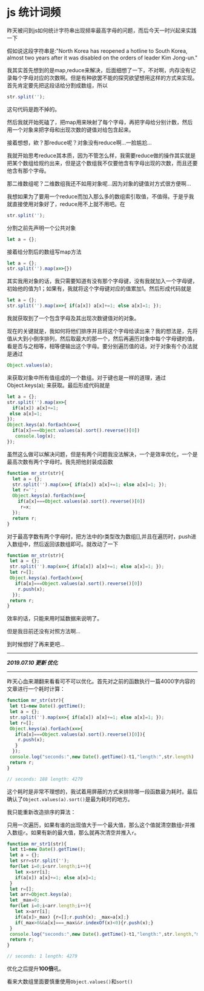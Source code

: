 # js 统计词频

昨天被问到js如何统计字符串出现频率最高字母的问题，而后今天一时兴起来实践一下 

假如说这段字符串是:"North Korea has reopened a hotline to South Korea, almost two years after it was disabled on the orders of leader Kim Jong-un."

我其实首先想到的是map,reduce来解决，后面细想了一下，不对啊，内存没有记录每个字母对应的次数啊。但是有种欲罢不能的探究欲望想用这样的方式来实现。首先肯定要先把这段话给分割成数组，所以 
```javascript
str.split(''); 
```
这句代码是跑不掉的。

然后我就开始死磕了，把map用来映射了每个字母，再把字母给分别计数，然后用一个对象来把字母和出现次数的键值对给包含起来。

接着想想，欸？那reduce呢？对象没有reduce啊...一脸尴尬...

我就开始思考reduce其本质，因为不管怎么样，我需要reduce做的操作其实就是把某个数组给规约出来，但是这个数组我不仅要他含有字母出现的次数，而且还要他含有那个字母。

那二维数组呢？二维数组我还不如用对象呢...因为对象的键值对方式很方便啊...

我想如果为了要用一个reduce而加入那么多的数组索引取值，不值得。于是乎我就直接使用对象好了，reduce用不上就不用吧。在 
```javascript
str.split(''); 
```
分割之前先声明一个公共对象 
```javascript
let a = {};
```
接着给分割后的数组写map方法
```javascript
let a = {}; 
str.split('').map(x=>{})
```
其实我用对象的话，我只需要知道有没有那个字母键，没有我就加入一个字母键，初始他的值为1；如果有，我就将这个字母键对应的值累加1。然后形成代码就是 
```javascript
let a = {}; 
str.split('').map(x=>{ if(a[x]) a[x]+=1; else a[x]=1; });
```
我就获取到了一个包含字母及其出现次数键值对的对象。

现在的关键就是，我如何将他们排序并且将这个字母给读出来？我的想法是，先将值从大到小倒序排列，然后取最大的那一个，然后再遍历对象中每个字母键的值，看是否与之相等，相等便输出这个字母。要分别遍历值的话，对于对象有个办法就是通过 
```javascript
Object.values(a); 
```

来获取对象中所有值组成的一个数组。对于键也是一样的道理，通过 Object.keys(a); 
来获取。最后形成代码就是 
```javascript
let a = {}; 
str.split('').map(x=>{ 
  if(a[x]) a[x]+=1;
 else a[x]=1; 
}); 
Object.keys(a).forEach(x=>{
  if(a[x]===Object.values(a).sort().reverse()[0])
   console.log(x);
}); 
```
虽然这么做可以解决问题，但是有两个问题我没法解决，一个是效率优化，一个是最高次数有两个字母时。我先把他封装成函数
```javascript
function mr_str(str){
  let a = {}; 
  str.split('').map(x=>{ if(a[x]) a[x]+=1; else a[x]=1; });
  let r=''; 
  Object.keys(a).forEach(x=>{
    if(a[x]===Object.values(a).sort().reverse()[0])
     r=x;
  }); 
  return r;  
}
```
对于最高字数有两个字母时，把方法中的r类型改为数组[],并且在遍历时，push进入数组中，然后返回该数组即可。就改动了一下
```javascript
function mr_str(str){
 let a = {}; 
 str.split('').map(x=>{ if(a[x]) a[x]+=1; else a[x]=1; });
 let r=[]; 
 Object.keys(a).forEach(x=>{
   if(a[x]===Object.values(a).sort().reverse()[0])
    r.push(x);
  }); 
 return r;  
}
```
效率的话，只能来用时延数据来说明了。

但是我目前还没有对照方法啊...

到时候想好了再来更吧...

****

**_2019.07.10 更新 优化_**

****

昨天心血来潮翻来看看可不可以优化。首先对之前的函数执行一篇4000字内容的文章进行一个耗时计算：

```javascript
function mr_str(str){
 let t1=new Date().getTime();
 let a = {}; 
 str.split('').map(x=>{ if(a[x]) a[x]+=1; else a[x]=1; });
 let r=[]; 
 Object.keys(a).forEach(x=>{
   if(a[x]===Object.values(a).sort().reverse()[0]){
    r.push(x);
   }
  }); 
 console.log("seconds:",new Date().getTime()-t1,"length:",str.length)
 return r;  
}

// seconds: 188 length: 4279
```

这个耗时是非常不理想的，我试着用屏蔽的方式来排除哪一段函数最为耗时。最后确认了`Object.values(a).sort()`是最为耗时的地方。

我只能重新改造排序的算法：

只用一次遍历，如果有谁的出现值大于一个最大值，那么这个值就清空数组`r`并推入数组`r`。如果有新的最大值，那么就再次清空并推入`r`。

```javascript
function mr_str1(str){
 let t1=new Date().getTime();
 let a = {}; 
 let srr=str.split('');
 for(let i=0;i<srr.length;i++){
   let x=srr[i];
   if(a[x]) a[x]+=1; else a[x]=1;
 }
 let r=[]; 
 let arr=Object.keys(a);
 let _max=0;
 for(let i=0;i<arr.length;i++){
   let x=arr[i];
   if(a[x]>_max) {r=[];r.push(x); _max=a[x];}
   if(_max>0&&a[x]===_max&&r.indexOf(x)<0){r.push(x);}
 }
 console.log("seconds:",new Date().getTime()-t1,"length:",str.length,"max",_max)
 return r;  
}

// seconds: 1 length: 4279
```

优化之后提升**100倍**吼。

看来大数组里面要慎重使用`Object.values()`和`sort()`